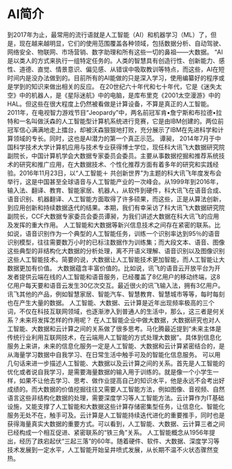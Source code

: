  # AI简介
 到2017年为止，最常用的流行语就是人工智能（AI）和机器学习（ML）了，但是，现在越来越明显，它们的使用范围覆盖各种领域，包括数据分析、自动驾驶、网络安全、物联网、市场营销、数字助理和所有这些一切的鼻祖——大数据。
“AI是以类人的方式来执行一组特定任务的。人类的智慧具有创造行性、创新能力、感性、道德、直觉、情景意识、偏见感、从错误中吸取教训等特点，而这些，AI在短时间内是没办法做到的。目前所有的AI能做的只是深入学习，使用编纂好的程序或是学到的知识来做出相关的反应。
在20世纪六十年代和七十年代，它是《迷失太空》中的机器人，是《星际迷航》中的电脑，是库布里克《2001太空漫游》中的HAL。但这些在很大程度上仍然被看做是计算设备，不算是真正的人工智能。
2011年，在电视智力游戏节目“Jeopardy”中，两名前冠军肯•詹宁斯和布拉德•拉特和一名叫做沃森的人工智能型计算机系统进行竞赛，它是由IBM创建的。两位前冠军信心满满地走上擂台，却被沃森狠狠地打败，充分展示了IBM在先进科学和计算领域的专长。同时，这也是AI潜力的第一个真正示范。
谭昶， 2014年7月于中国科学技术大学计算机应用与技术专业获得博士学位，现任科大讯飞大数据研究院副院长，中国计算机学会大数据专家委员会委员。主要从事数据挖掘和推荐系统技术的研究和推广应用，在大数据技术、个性化推荐方面有着多年的研究和实践经验。2016年11月23日，以“人工智能＋ 共创新世界”为主题的科大讯飞年度发布会举行，这是中国甚至全球语音与人工智能产业的一次峰会。从1999年到2016年，输入法、翻译、教育、智能家居、机器人，从软件到硬件，科大讯飞在语音合成、语音识别、机器翻译、人工智能方面取得了许多硕果，而这些，正是从算法创新，到应用创新和持续数据迭代的结果。本期，我们有幸采访了科大讯飞大数据研究院副院长，CCF大数据专家委员会委员谭昶，为我们讲述大数据在科大讯飞的应用及发挥的重大作用。
人工智能和大数据等新兴信息技术之间存在紧密的联系。比如说，语音识别作为一个典型的人工智能任务，训练一个识别率达到95％的语音识别模型，往往需要数万小时的已标注数据作为训练集；而大段文本、语音、图像这些典型的非结构化大数据的分析处理，离不开语义理解、语音识别以及图像识别这些人工智能技术。简要的说，大数据让人工智能技术更加智能，而人工智能让大数据更加有价值。
大数据蕴含丰富价值的。比如说，讯飞的语音云开放平台为开发者提供云端在线的人工智能和语音服务，已经覆盖了8亿用户的移动终端，这8亿用户每天要和语音云发生30亿次交互。最近很火的讯飞输入法，拥有3亿用户。讯飞其他的产品，例如智慧家居、智能汽车、智慧教育、智慧城市等等，每时每刻也在产生大量的数据。
人工智能、大数据、云计算是近年出现频率极高的三个词，不仅在科技互联网领域，也逐渐渗入到普通人的生活中，那么，这三者是何关系？未来将发挥怎样的作用呢？
在人工智能企业中做大数据，大数据研究也对人工智能、大数据和云计算之间的关系做了很多思考。马化腾最近提到“未来主体是传统行业利用互联网技术，在云端用人工智能的方式处理大数据”。具体到信息化服务上来讲，未来的信息化服务一定是人工智能、大数据和云计算紧密结合的，是从海量学习数据中自我学习、在日常生活中触手可及的智能化信息服务。
可以用几句话来进一步描述人工智能、大数据以及云计算之间的关系。首先是人工智能的优化或者说自我学习，是需要海量数据的输入用于训练的。就是像一个小学生一样，如果不让他去学习、思考、做作业提高自己的知识水平，他是永远不会考出好成绩的。而大数据的价值挖掘往往又需要人工智能方法，例如图像、音视频、自然语言这些非结构化数据的处理，需要深度学习等人工智能方法。云计算作为IT基础设施，又能支撑了人工智能和大数据这些计算存储密集型任务，让信息化、智能化服务无处不在，触手可及。云计算是人工智能持续迭代进化的重要推手，同时也是获得海量真实大数据的重要方式。可以看到，人工智能、大数据、云计算三者之间已经构成一个相互促进、紧密联系的“铁三角”关系。
人工智能概念从1956年提出，经历了跌宕起伏“三起三落”的60年。随着硬件、软件、大数据、深度学习等技术发展到一定水平，人工智能开始呈井喷式发展，从长期不温不火状态骤然变热。


 
